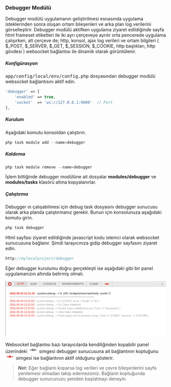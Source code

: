 
### Debugger Modülü

Debugger modülü uygulamanın geliştirilmesi esnasında uygulama isteklerinden sonra oluşan ortam bileşenleri ve arka plan log verilerini görselleştirir. Debugger modülü aktifken uygulama ziyaret edildiğinde sayfa html frameset etiketleri ile iki ayrı çerçeveye ayrılır orta pencerede uygulama çalışırken, alt çerçeve de; http, konsol, ajax log verileri ve ortam bilgileri ( $_POST, $_SERVER, $_GET, $_SESSION, $_COOKIE, http başlıkları, http gövdesi ) websocket bağlantısı ile dinamik olarak görüntülenir.

##### Konfigürasyon

<kbd>app/config/local/env/config.php</kbd> dosyasından debugger modülü websocket bağlantısını aktif edin.

```php
'debugger' => [
    'enabled' => true,
    'socket'  => 'ws://127.0.0.1:9000'  // Port
],
```

##### Kurulum

Aşağıdaki komutu konsoldan çalıştırın.

```php
php task module add --name=debugger
```

##### Kaldırma

```php
php task module remove --name=debugger
```

İşlem bittiğinde debugger modülüne ait dosyalar <b>modules/debugger</b>  ve <b>modules/tasks</b> klasörü altına kopyalanırlar.

##### Çalıştırma

Debugger ın çalışabilmesi için debug task dosyasını debugger sunucusu olarak arka planda çalıştırmanız gerekir. Bunun için konsolunuza aşağıdaki komutu girin.

```php
php task debugger
```

Html sayfası ziyaret edildiğinde javascript kodu istemci olarak websocket sunucusuna bağlanır. Şimdi tarayıcınıza gidip debugger sayfasını ziyaret edin.

```php
http://mylocalproject/debugger
```

Eğer debugger kurulumu doğru gerçekleşti ise aşağıdaki gibi bir panel uygulamanızın altında belirmiş olmalı.

![Debugger](/Debugger/Docs/images/debugger.png?raw=true "Debugger Ekran Görüntüsü")


Websocket bağlantısı bazı tarayıcılarda kendiliğinden kopabilir panel üzerindeki ![Closed](/Debugger/Docs/images/socket-closed.png?raw=true "Socket Closed") simgesi debugger sunucusuna ait bağlantının koptuğunu ![Open](/Debugger/Docs/images/socket-open.png?raw=true "Socket Open") simgesi ise bağlantının aktif olduğunu gösterir.

> ***Not:*** Eğer bağlantı koparsa log verileri ve çevre bileşenlerini sayfa yenilemesi olmadan takip edemezsiniz. Bağlantı koptuğunda debugger sunucunuzu yeniden başlatmayı deneyin.